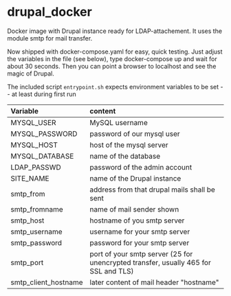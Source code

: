 # drupal_docker
Docker image with Drupal instance ready for LDAP-attachement. It uses the module smtp for mail transfer.

Now shipped with docker-compose.yaml for easy, quick testing.
Just adjust the variables in the file (see below), type docker-compose up and wait for about 30 seconds.
Then you can point a browser to localhost and see the magic of Drupal.


The included script `entrypoint.sh` expects environment variables to be set -- at least during first run

Variable         | content
:----------------|:----------------------------------
MYSQL_USER       | MySQL username
MYSQL_PASSWORD   | password of our mysql user
MYSQL_HOST       | host of the mysql server
MYSQL_DATABASE   | name of the database
LDAP_PASSWD      | password of the admin account
SITE_NAME        | name of the Drupal instance
smtp_from        | address from that drupal mails shall be sent
smtp_fromname    | name of mail sender shown
smtp_host        | hostname of you smtp server
smtp_username    | username for your smtp server
smtp_password    | password for your smtp server
smtp_port        | port of your smtp server (25 for unencrypted transfer, usually 465 for SSL and TLS)
smtp_client_hostname | later content of mail header "hostname"
